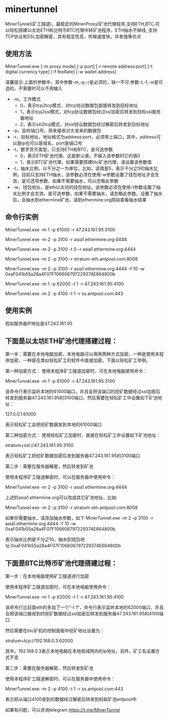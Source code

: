 # minertunnel
MinerTunnel(矿工隧道)，最稳定的MinerProxy/矿池代理程序,支持ETH,BTC,可以轻松搭建以太坊ETH和比特币BTC代理中转矿池程序，ETH抽水不掉线, 支持TCP协议和SSL加密解密，具有稳定性高，传输速度快，并发强等优点


使用方法
------


MinerTunnel.exe [-m proxy mode] [-p port] [-r remote address:port] [-t digital currency type] [-f feeRate] [-w wallet address]

温馨提示:上面的参数中，其中参数-m,-p,-r是必须的，缺一不可.参数-t,-f,-w是可选的，不需要时可以不用输入

* -m，工作模式
  * 0，表示tcp2tcp模式，对tcp协议数据包直接转发到目标地址
  * 1，表示tcp2ssl模式，对tcp协议数据包经过ssl加密后转发到目标ssl服务器地址
  * 2，表示ssl2tcp模式，对ssl协议数据包经过解密后转发到目标地址
* -p，监听端口号，用来接收对方发来的数据包
* -r，目标地址，地址格式为address:port，必须带上端口，其中，address可以是ip也可以是域名，port是端口号
* -t，数字货币类型，只支持ETH和BTC，是可选参数
  * 0，表示ETH矿池代理，这是默认值，不输入该参数时它的值0
  * 1，表示BTC矿池代理，如果需要搭建btc矿池代理，请设置该参数值
* -t，抽水比例，以千分之一为单位，比如，该值是5，表示千分之5的抽水比例，目前只支持ETH抽水，该参数必须在使用-w参数设置了钱包地址才会生效，是可选项参数，如果不需要抽水，可以忽略此参数
* -w，钱包地址，是eth以太坊的钱包地址。该参数必须在使用-t参数设置了抽水比例才会生效，是可选参数，如果不需要抽水，请忽略此参数。设置了抽水后，会抽水到ethermine矿池，请到ethermine.org网站查看抽水结果

命令行实例
------
MinerTunnel.exe -m 1 -p 61000 -r 47.243.161.95:3100

MinerTunnel.exe -m 2 -p 3100 -r asia1.ethermine.org:4444

MinerTunnel.exe -m 2 -p 3100 -t 0 -r asia1.ethermine.org:4444

MinerTunnel.exe -m 2 -p 3100 -r stratum-eth.antpool.com:8008

MinerTunnel.exe -m 2 -p 3100 -r asia1.ethermine.org:4444 -f 10 -w 0xaF041b55a28a4F07F106606797229374E664800b

MinerTunnel.exe -m 1 -p 62000 -t 1 -r 47.243.161.95:4100

MinerTunnel.exe -m 2 -p 4100 -t 1 -r ss.antpool.com:443



使用实例
------

假如服务器IP地址是47.243.161.95

下面是以太坊ETH矿池代理搭建过程：
------

第一步：需要在本地电脑加密，本地电脑可以用用两种方式加密，一种是使用本程序加密，一种是在类似轻松矿工的软件中直接加密。下面以轻松矿工举例。

第一种加密方式：
使用本程序矿工隧道加密时，可在本地电脑使用命令：

MinerTunnel.exe -m 1 -p 61000 -r 47.243.161.95:3100 
 
该命令行表示监听本地的61000端口，并且会把该端口的挖矿数据经过ssl加密后转发到服务器47.243.161.95的3100端口，然后需要在轻松矿工中设置如下矿池地址：

127.0.0.1:61000

表示轻松矿工会把挖矿数据发到本地的61000端口

第二种加密方式：
使用轻松矿工加密时，直接在轻松矿工中设置如下矿池地址：

stratum+ssl://47.243.161.95:3100

表示轻松矿工把挖矿数据加密后发到服务器47.243.161.95的3100端口

第二步：需要在服务器解密，然后转发到矿池

使用本程序矿工隧道解密时，可以在服务器中使用命令：

MinerTunnel.exe -m 2 -p 3100 -r asia1.ethermine.org:4444

上述的asia1.ethermine.org可以改成其它矿池地址，比如:

MinerTunnel.exe -m 2 -p 3100 -r stratum-eth.antpool.com:8008

如果你需要抽水，请添加抽水参数，如下
MinerTunnel.exe -m 2 -p 3100 -r asia1.ethermine.org:4444 -f 10 -w 0xaF041b55a28a4F07F106606797229374E664800b

表示抽水比例是千分之10，抽水到钱包地址:0xaF041b55a28a4F07F106606797229374E664800b



下面是BTC比特币矿池代理搭建过程：
------

第一步：在本地电脑使用矿工隧道进行加密

使用本程序矿工隧道加密时，可在本地电脑使用命令：

MinerTunnel.exe -m 1 -p 62000 -t 1 -r 47.243.161.95:4100 

该命令行比前面eth的多加了一个“-t 1”，命令行表示监听本地的62000端口，并且会把该端口接收到的挖矿数据经过ssl加密后转发到服务器47.243.161.95的4100端口

然后需要在btc矿机的控制面板中挖矿地址设置为：

stratum+tcp://192.168.0.3:62000

其中，192.168.0.3表示本地电脑在本地局域网内的ip地址，另外，矿工名设置方式不变

第二步：需要在服务器解密，然后转发到矿池

使用本程序矿工隧道解密时，可以在服务器中使用命令：

MinerTunnel.exe -m 2 -p 4100 -t 1 -r ss.antpool.com:443

表示把从端口4100收到的数据经过解密后转发到蚂蚁矿池antpool中


如果有问题，可以咨询telegram   https://t.me/MinerTunnel






